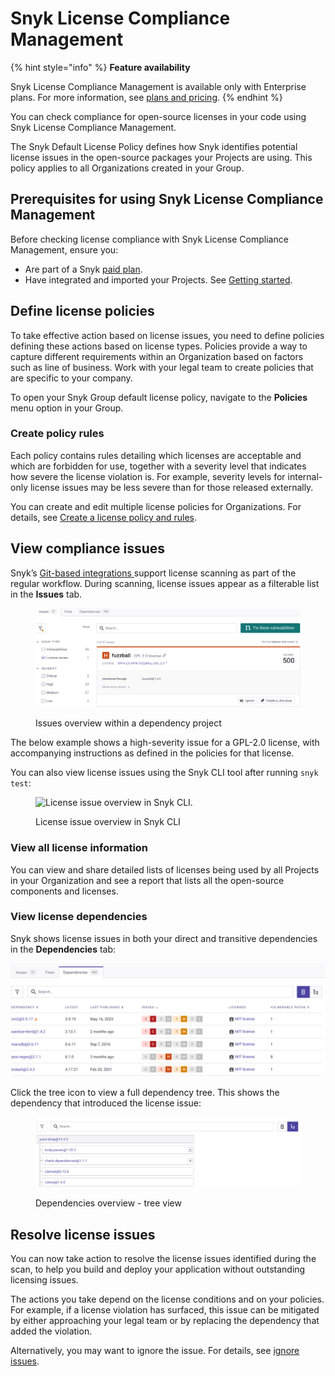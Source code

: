 # Snyk License Compliance Management

{% hint style="info" %}
**Feature availability**

Snyk License Compliance Management is available only with Enterprise plans. For more information, see [plans and pricing](https://snyk.io/plans/).
{% endhint %}

You can check compliance for open-source licenses in your code using Snyk License Compliance Management.

The Snyk Default License Policy defines how Snyk identifies potential license issues in the open-source packages your Projects are using. This policy applies to all Organizations created in your Group.

## **Prerequisites for using Snyk License Compliance Management**

Before checking license compliance with Snyk License Compliance Management, ensure you:

* Are part of a Snyk [paid plan](https://snyk.io/plans/).
* Have integrated and imported your Projects. See [Getting started](../../../getting-started/).

## **Define license policies**

To take effective action based on license issues, you need to define policies defining these actions based on license types. Policies provide a way to capture different requirements within an Organization based on factors such as line of business. Work with your legal team to create policies that are specific to your company.

To open your Snyk Group default license policy, navigate to the **Policies** menu option in your Group.

### Create policy rules

Each policy contains rules detailing which licenses are acceptable and which are forbidden for use, together with a severity level that indicates how severe the license violation is. For example, severity levels for internal-only license issues may be less severe than for those released externally.

You can create and edit multiple license policies for Organizations. For details, see [Create a license policy and rules](../../../manage-risk/policies/license-policies/create-a-license-policy-and-rules.md).

## View compliance issues

Snyk’s [Git-based integrations ](../../../scm-ide-and-ci-cd-integrations/snyk-scm-integrations/)support license scanning as part of the regular workflow. During scanning, license issues appear as a filterable list in the **Issues** tab.

<div align="left"><figure><img src="../../../.gitbook/assets/os_project_license_issues.png" alt=""><figcaption><p>Issues overview within a dependency project</p></figcaption></figure></div>

The below example shows a high-severity issue for a GPL-2.0 license, with accompanying instructions as defined in the policies for that license.

You can also view license issues using the Snyk CLI tool after running `snyk test`:

<figure><img src="../../../.gitbook/assets/image2-1-.png" alt="License issue overview in Snyk CLI."><figcaption><p>License issue overview in Snyk CLI</p></figcaption></figure>

### **View all license information**

You can view and share detailed lists of licenses being used by all Projects in your Organization and see a report that lists all the open-source components and licenses.&#x20;

### **View license dependencies**

Snyk shows license issues in both your direct and transitive dependencies in the **Dependencies** tab:

![Dependencies overview within a dependency project](<../../../.gitbook/assets/project_dependencies_licenses (1).png>)

Click the tree icon to view a full dependency tree. This shows the dependency that introduced the license issue:

<div align="left"><figure><img src="../../../.gitbook/assets/project_dependencies_dependency_tree.png" alt="Dependencies overview - tree view"><figcaption><p>Dependencies overview - tree view</p></figcaption></figure></div>

## **Resolve license issues**

You can now take action to resolve the license issues identified during the scan, to help you build and deploy your application without outstanding licensing issues.

The actions you take depend on the license conditions and on your policies. For example, if a license violation has surfaced, this issue can be mitigated by either approaching your legal team or by replacing the dependency that added the violation.

Alternatively, you may want to ignore the issue. For details, see [ignore issues](../../../manage-risk/prioritize-issues-for-fixing/ignore-issues/).
